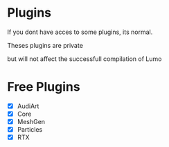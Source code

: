 # Plugins

If you dont have acces to some plugins, its normal.

Theses plugins are private

but will not affect the successfull compilation of Lumo

# Free Plugins 

- [x] AudiArt
- [x] Core
- [x] MeshGen
- [x] Particles
- [x] RTX
